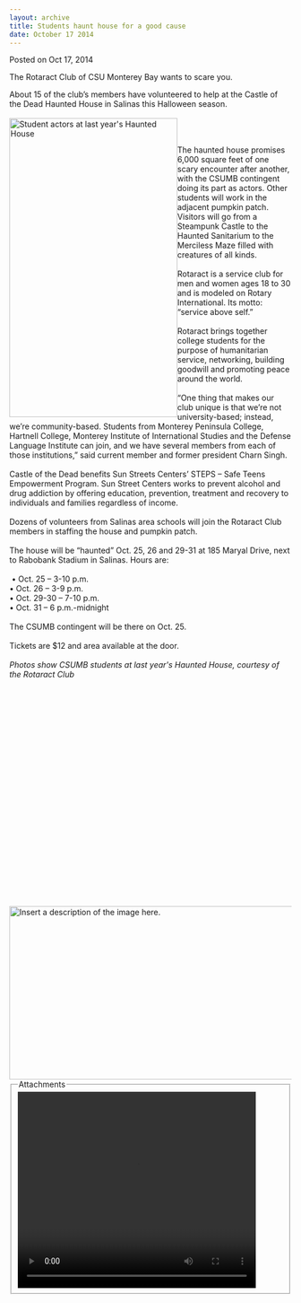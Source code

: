 ```yaml
---
layout: archive
title: Students haunt house for a good cause
date: October 17 2014
---
```





<span class="date">Posted on Oct 17, 2014    </span>
<p>The Rotaract Club of CSU Monterey Bay wants to scare you.</p>
<p>About 15 of the club&#x2019;s members have volunteered to help at the
Castle of the Dead Haunted House in Salinas this Halloween
season.<br>
<br>
<img alt="Student actors at last year&apos;s Haunted House" src="http://news.csumb.edu/sites/default/files/65/attachments/news/images/haunted_house_3.jpg" style="float:left; width:300px; height:533px"/></br></br></p>
<p>The haunted house promises 6,000 square feet of one scary
encounter after another, with the CSUMB contingent doing its part
as actors. Other students will work in the adjacent pumpkin
patch.<br>
Visitors will go from a Steampunk Castle to the Haunted Sanitarium
to the Merciless Maze filled with creatures of all kinds.<br>
<br>
Rotaract is a service club for men and women ages 18 to 30 and is
modeled on Rotary International. Its motto: &#x201C;service above
self.&#x201D;<br>
<br>
Rotaract brings together college students for the purpose of
humanitarian service, networking, building goodwill and promoting
peace around the world.<br>
<br>
&#x201C;One thing that makes our club unique is that we&#x2019;re not
university-based; instead, we&#x2019;re community-based. Students from
Monterey Peninsula College, Hartnell College, Monterey Institute of
International Studies and the Defense Language Institute can join,
and we have several members from each of those institutions,&#x201D; said
current member and former president Charn Singh.<br>
<br>
Castle of the Dead benefits Sun Streets Centers&#x2019; STEPS &#x2013; Safe Teens
Empowerment Program. Sun Street Centers works to prevent alcohol
and drug addiction by offering education, prevention, treatment and
recovery to individuals and families regardless of income.<br>
<br>
Dozens of volunteers from Salinas area schools will join the
Rotaract Club members in staffing the house and pumpkin
patch.<br>
<br>
The house will be &#x201C;haunted&#x201D; Oct. 25, 26 and 29-31 at 185 Maryal
Drive, next to Rabobank Stadium in Salinas.&#xA0;Hours are:<br>
<br>
&#x2028;&#x2022; Oct. 25 &#x2013; 3-10 p.m.&#x2028;<br>
&#x2022; Oct. 26 &#x2013; 3-9 p.m.<br>
&#x2022; Oct. 29-30 &#x2013; 7-10 p.m.<br>
&#x2022; Oct. 31 &#x2013; 6 p.m.-midnight<br>
<br>
The CSUMB contingent will be there on Oct. 25.<br>
<br>
Tickets are $12 and area available at the door.<br>
<br>
<em>Photos show CSUMB students at last year&apos;s Haunted House,
courtesy of the Rotaract Club</em></br></br></br></br></br></br></br></br></br></br></br></br></br></br></br></br></br></br></br></br></br></br></br></br></p>
<p><img alt="Insert a description of the image here." src="http://news.csumb.edu/sites/default/files/65/attachments/news/images/haunted_house_1.jpg" style="float:left; width:550px; height:309px"/></p>
<fieldset class="fieldgroup group-attachments">
<legend>Attachments</legend>
<div class="field field-type-emvideo field-field-attach-video">
<div class="field-items">
<div class="field-item odd">
<div class="emvideo emvideo-video emvideo-youtube">
<div class="emfield-emvideo emfield-emvideo-youtube">
<div id="emvideo-youtube-flash-wrapper-1">
<!--<object type="application/x-shockwave-flash" height="350" width="425" data="http://www.youtube.com/v/np_vgTuCkYU&amp;rel=0&amp;enablejsapi=1&amp;playerapiid=ytplayer&amp;fs=1" id="emvideo-youtube-flash-1">
          <param name="movie" value="http://www.youtube.com/v/np_vgTuCkYU&amp;rel=0&amp;enablejsapi=1&amp;playerapiid=ytplayer&amp;fs=1" />
          <param name="allowScriptAccess" value="sameDomain"/>
          <param name="quality" value="best"/>
          <param name="allowFullScreen" value="true"/>
          <param name="bgcolor" value="#FFFFFF"/>
          <param name="scale" value="noScale"/>
          <param name="salign" value="TL"/>
          <param name="FlashVars" value="playerMode=embedded" />
          <param name="wmode" value="transparent" />
        </object>-->
<video controls="" width="425" height="350">
<source src="http://r9---sn-o097zne6.googlevideo.com/videoplayback?ipbits=0&amp;mm=31&amp;dur=255.860&amp;id=o-ACSFIZQ-EOgar6AkG3R3OPL51Wf2T3TtA8ZaOVB0UHb9&amp;pl=23&amp;signature=21BD449585CC6B42F02D48BE0D5D8829AC166C02.28E000BF54D1DF47A6278A309F9EA77C1E7E4813&amp;ratebypass=yes&amp;expire=1422339861&amp;sver=3&amp;itag=18&amp;ip=198.189.249.65&amp;mt=1422318189&amp;initcwndbps=4207500&amp;sparams=dur,id,initcwndbps,ip,ipbits,itag,mm,ms,mv,pl,ratebypass,source,upn,expire&amp;source=youtube&amp;upn=J_7TWmhy2aM&amp;mv=m&amp;key=yt5&amp;fexp=900718,907263,916104,923368,927622,929821,930676,936121,9406392,941004,943917,947225,948124,952302,952605,952901,955301,957103,957105,957201,959701&amp;ms=au&amp;name=np_vgTuCkYU" type="video/mp4"/></video></div>
</div>
</div>
</div>
</div>
</div>
</fieldset>





